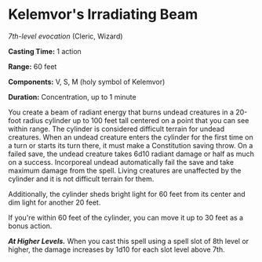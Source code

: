 # Kelemvor's Irradiating Beam
*7th-level evocation* (Cleric, Wizard)

**Casting Time:** 1 action

**Range:** 60 feet

**Components:** V, S, M (holy symbol of Kelemvor)

**Duration:** Concentration, up to 1 minute

You create a beam of radiant energy that burns undead creatures in a 20-foot radius cylinder up to 100 feet tall centered on a point that you can see within range. The cylinder is considered difficult terrain for undead creatures. When an undead creature enters the cylinder for the first time on a turn or starts its turn there, it must make a Constitution saving throw. On a failed save, the undead creature takes 6d10 radiant damage or half as much on a success. Incorporeal undead automatically fail the save and take maximum damage from the spell. Living creatures are unaffected by the cylinder and it is not difficult terrain for them.

Additionally, the cylinder sheds bright light for 60 feet from its center and dim light for another 20 feet.

If you're within 60 feet of the cylinder, you can move it up to 30 feet as a bonus action.

***At Higher Levels.*** When you cast this spell using a spell slot of 8th level or higher, the damage increases by 1d10 for each slot level above 7th.